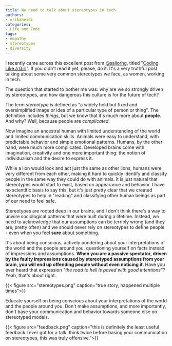 ```yaml
---
title: We need to talk about stereotypes in tech
authors:
- erikaheidi
categories:
- Life and Code
tags:
- empathy
- stereotypes
- diversity
---
```


I recently came across this excellent post from [@sailorhg](https://twitter.com/sailorhg), titled "[Coding Like a Girl](https://medium.com/@sailorhg/coding-like-a-girl-595b90791cce)". If you didn't read it yet, please, do it. It's a very truthful post talking about some very common stereotypes we face, as women, working in tech.

The question that started to bother me was: why are we so strongly driven by stereotypes, and how dangerous this culture is for the future of tech?

The term _stereotype_ is defined as "a widely held but fixed and oversimplified image or idea of a particular type of person or thing". The definition includes _things_, but we know that it's much more about **people**. And why? Well, because people are _complicated_. 

Now imagine an ancestral human with limited understanding of the world and limited communication skills. Animals were easy to understand, with predictable behavior and simple emotional patterns. Humans, by the other hand, were much more complicated. Developed brains come with imagination, creativity and one more important thing: the notion of individualism and the desire to express it. 

While a lion would look and act just the same as other lions, humans were very different from each other, making it hard to quickly identify and classify people in the same way they could do with animals. It is just natural that stereotypes would start to exist, based on appearance and behavior. I have no scientific basis to say this, but it's just pretty clear that we created stereotypes to help in "reading" and classifying other human beings as part of our need to feel safe.

Stereotypes are rooted deep in our brains, and I don't think there's a way to unwire sociological patterns that were built during a lifetime. Instead, we need to acknowledge that our assumptions can be terribly wrong (and they are, pretty often) and we should never rely on stereotypes to define people - even when you feel **sure** about something. 

It's about being conscious, actively pondering about your interpretations of the world and the people around you, questioning yourself on facts instead of impressions and assumptions. **When you are a passive spectator, driven by the faulty impressions caused by stereotyped assumptions from your brain, you will end up offending people without even noticing it**. Have you ever heard that expression _"the road to hell is paved with good intentions"_? Yeah, that's about right. 

{{< figure src="stereotypes.png" caption="true story, happened multiple times">}}

Educate yourself on being conscious about your interpretations of the world and the people around you. Don't make assumptions, and more importantly, don't base your communication and behavior towards someone else on stereotyped models.

{{< figure src="feedback.png" caption="this is definitely the least useful feedback I ever got for a talk. think twice before basing your communication on stereotypes, this was truly offensive.">}}

